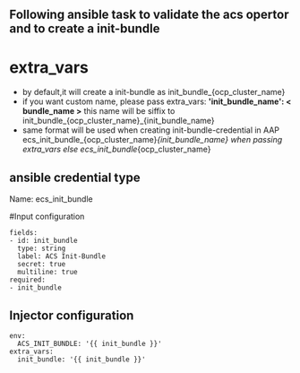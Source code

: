 ## Following ansible task to validate the acs opertor and to create a init-bundle

# extra_vars 
  
  - by default,it will create a init-bundle as init_bundle_{ocp_cluster_name}
  - if you want custom name, please pass extra_vars:
     **'init_bundle_name': < bundle_name >**
      this name will be siffix to init_bundle_{ocp_cluster_name}_{init_bundle_name}
  - same format will be used when creating init-bundle-credential in AAP
    ecs_init_bundle_{ocp_cluster_name}_{init_bundle_name} when passing extra_vars
    else
    ecs_init_bundle_{ocp_cluster_name}
  
  ## ansible credential type

  Name: ecs_init_bundle

  #Input configuration
  ```
  fields:
  - id: init_bundle
    type: string
    label: ACS Init-Bundle
    secret: true
    multiline: true
required:
  - init_bundle

```
## Injector configuration

```
env:
  ACS_INIT_BUNDLE: '{{ init_bundle }}'
extra_vars:
  init_bundle: '{{ init_bundle }}'

```

